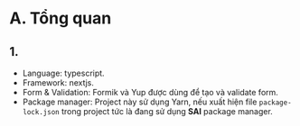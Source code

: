 # A. Tổng quan

## 1.
- Language: typescript.
- Framework: nextjs.
- Form & Validation: Formik và Yup được dùng để tạo và validate form.
- Package manager: Project này sử dụng Yarn, nếu xuất hiện file `package-lock.json` trong project tức là đang sử dụng **SAI** package manager.